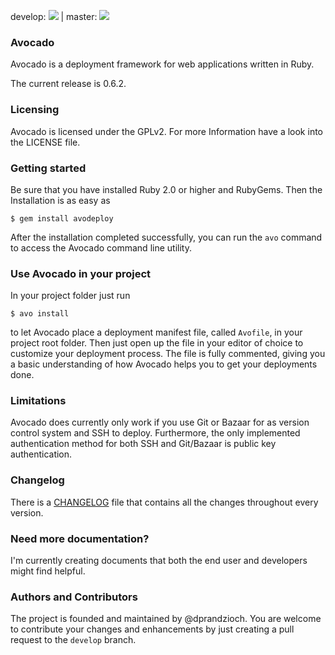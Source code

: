 develop: ![](https://travis-ci.org/dprandzioch/avocado.svg?branch=develop) | master: ![](https://travis-ci.org/dprandzioch/avocado.svg?branch=develop)

### Avocado
Avocado is a deployment framework for web applications written in Ruby.

The current release is 0.6.2.

### Licensing
Avocado is licensed under the GPLv2. For more Information have a look into the LICENSE file.

### Getting started
Be sure that you have installed Ruby 2.0 or higher and RubyGems. Then the Installation is as easy as

```
$ gem install avodeploy
```

After the installation completed successfully, you can run the `avo` command to access the Avocado command line utility.

### Use Avocado in your project
In your project folder just run

```
$ avo install
```

to let Avocado place a deployment manifest file, called `Avofile`, in your project root folder. Then just open up the file in your editor of choice to customize your deployment process. The file is fully commented, giving you a basic understanding of how Avocado helps you to get your deployments done.

### Limitations
Avocado does currently only work if you use Git or Bazaar for as version control system and SSH to deploy. Furthermore, the only implemented authentication method for both SSH and Git/Bazaar is public key authentication.

### Changelog
There is a [CHANGELOG](CHANGELOG) file that contains all the changes throughout every version.

### Need more documentation?
I'm currently creating documents that both the end user and developers might find helpful.

### Authors and Contributors
The project is founded and maintained by @dprandzioch. You are welcome to contribute your changes and enhancements by just creating a pull request to the `develop` branch.

